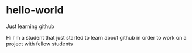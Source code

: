 # hello-world
Just learning github

Hi I'm a student that just started to learn about github in order to work on a project with fellow students
